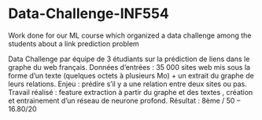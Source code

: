 # Data-Challenge-INF554
Work done for our ML course which organized a data challenge among the students about a link prediction problem

Data Challenge par équipe de 3 étudiants sur la prédiction de liens dans le graphe du web français. Données d’entrées : 35 000 sites web mis sous la forme d’un texte (quelques octets à plusieurs Mo) + un extrait du graphe de leurs relations. Enjeu : prédire s’il y a une relation entre deux sites ou pas.
Travail réalisé : feature extraction à partir du graphe et des textes , création et entrainement d’un réseau de neurone profond. 
Résultat : 8ème / 50 – 16.80/20
